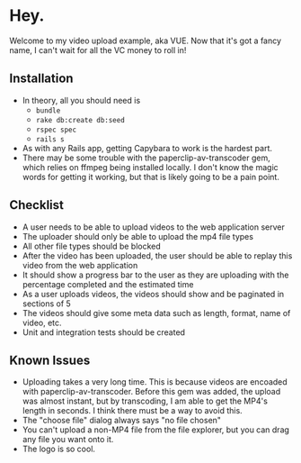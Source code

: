 # Hey.
Welcome to my video upload example, aka VUE.
Now that it's got a fancy name, I can't wait for all the VC money to roll in!

## Installation
- In theory, all you should need is
  - `bundle`
  - `rake db:create db:seed`
  - `rspec spec`
  - `rails s`
- As with any Rails app, getting Capybara to work is the hardest part.
- There may be some trouble with the paperclip-av-transcoder gem, which relies on ffmpeg being installed locally. I don't know the magic words for getting it working, but that is likely going to be a pain point.

## Checklist
- A user needs to be able to upload videos to the web application server
- The uploader should only be able to upload the mp4 file types
- All other file types should be blocked
- After the video has been uploaded, the user should be able to replay this video from the web application
- It should show a progress bar to the user as they are uploading with the percentage completed and the estimated time
- As a user uploads videos, the videos should show and be paginated in sections of 5
- The videos should give some meta data such as length, format, name of video, etc.
- Unit and integration tests should be created


## Known Issues
- Uploading takes a very long time. This is because videos are encoaded with paperclip-av-transcoder. Before this gem was added, the upload was almost instant, but by transcoding, I am able to get the MP4's length in seconds. I think there must be a way to avoid this.
- The "choose file" dialog always says "no file chosen"
- You can't upload a non-MP4 file from the file explorer, but you can drag any file you want onto it.
- The logo is so cool.